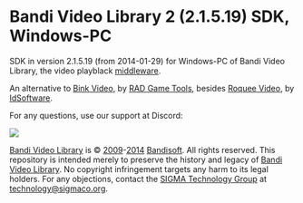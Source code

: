 # Bandi Video Library 2 (2.1.5.19) SDK, Windows-PC
SDK in version 2.1.5.19 (from 2014-01-29) for Windows-PC of Bandi Video Library, the video playblack [middleware](https://sigmaco.org/p/tag/middleware).

An alternative to [Bink Video](https://sigmaco.org/p/tag/bink-video), by [RAD Game Tools](https://sigmaco.org/p/tag/rad-game-tools), besides [Roquee Video](https://sigmaco.org/p/tag/roq-video), by [IdSoftware](https://sigmaco.org/p/tag/id-software).

For any questions, use our support at Discord:

[![](https://discordapp.com/api/guilds/349379672351571969/embed.png?style=banner1)](https://discord.gg/vUnjgYD?SIGMA_Technology_Group)

[Bandi Video Library](https://sigmaco.org/?s=band+video&bp_search=1&view=content) is © [2009](https://sigmaco.org/p/tag/2009)-[2014](https://sigmaco.org/p/tag/2014) [Bandisoft](https://sigmaco.org/p/tag/bandisoft). All rights reserved.
This repository is intended merely to preserve the history and legacy of [Bandi Video Library](https://sigmaco.org/?s=band+video&bp_search=1&view=content). No copyright infringement targets any harm to its legal holders. For any objections, contact the [SIGMA Technology Group](https://sigmaco.org/g/technology) at [technology@sigmaco.org](mailto:technology@sigmaco.org).
